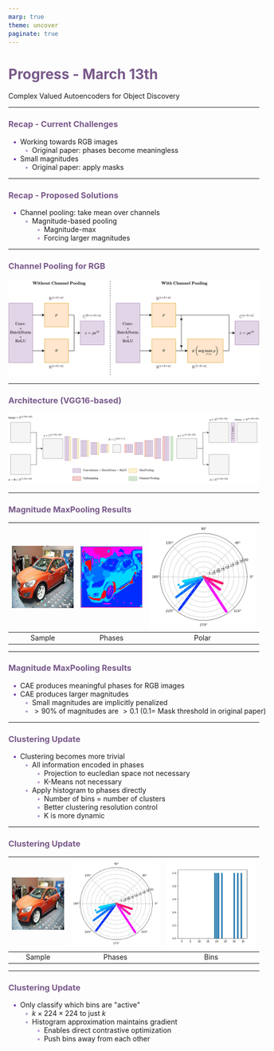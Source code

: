 ```yaml
---
marp: true
theme: uncover
paginate: true
---
```


<!-- _paginate: skip -->

# Progress - March 13th

Complex Valued Autoencoders for Object Discovery

---

### Recap - Current Challenges

-   Working towards RGB images
    -   Original paper: phases become meaningless
-   Small magnitudes
    -   Original paper: apply masks

---

### Recap - Proposed Solutions

-   Channel pooling: take mean over channels
    -   Magnitude-based pooling
        -   Magnitude-max
        -   Forcing larger magnitudes

---

### Channel Pooling for RGB

![width:10in](assets/Pooling.jpg)

---

### Architecture (VGG16-based)

![width:12in](assets/CAE.jpg)

---

### Magnitude MaxPooling Results

| ![height:3in width:3in](assets/cars1_s.jpg) | ![height:3in width:3in](assets/cars1_c.jpg) | ![height:3in width:3in](assets/cars1_p.jpg) |
| :-----------------------------------------: | :-----------------------------------------: | :-----------------------------------------: |
|                   Sample                    |                   Phases                    |                    Polar                    |

---

### Magnitude MaxPooling Results

-   CAE produces meaningful phases for RGB images
-   CAE produces larger magnitudes
    -   Small magnitudes are implicitly penalized
    -   $\gt 90\%$ of magnitudes are $\gt 0.1$
        ($0.1 =$ Mask threshold in original paper)

---

### Clustering Update

-   Clustering becomes more trivial
    -   All information encoded in phases
        -   Projection to eucledian space not necessary
        -   K-Means not necessary
    -   Apply histogram to phases directly
        -   Number of bins = number of clusters
        -   Better clustering resolution control
        -   K is more dynamic

---

### Clustering Update

| ![height:3in width:3in](assets/cars1_s.jpg) | ![height:3in width:3in](assets/cars1_p.jpg) | ![height:3in width:3in](assets/cars1_pf.jpg) |
| :-----------------------------------------: | :-----------------------------------------: | :------------------------------------------: |
|                   Sample                    |                   Phases                    |                     Bins                     |

---

### Clustering Update

-   Only classify which bins are "active"
    -   $k \times 224 \times 224$ to just $k$
    -   Histogram approximation maintains gradient
        -   Enables direct contrastive optimization
        -   Push bins away from each other

<style>
    section {
        background: white;
    }

    h1, h2, h3, h4, h5 {
        color: #78588a;
    }

    ul {
        width: 100%;
        list-style: none;
    }

    ul li::before {
        content: "\2022";
        color: #6b32a8;
        font-weight: bold;
        display: inline-block;
        width: 1em;
        margin-left: -1em;
    }

    ul ul li::before {
        opacity: 0.5;
    }

    section::after {
        content: attr(data-marpit-pagination) '/' attr(data-marpit-pagination-total);
        background: None;
    }
</style>
